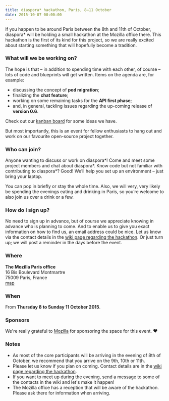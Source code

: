 ```yaml
---
title: diaspora* hackathon, Paris, 8–11 October
date: 2015-10-07 00:00:00
---
```


If you happen to be around Paris between the 8th and 11th of October, diaspora\* will be holding a small hackathon at the Mozilla office there. This hackathon is the first of its kind for this project, so we are really excited about starting something that will hopefully become a tradition.

### What will we be working on?

The hope is that – in addition to spending time with each other, of course – lots of code and blueprints will get written. Items on the agenda are, for example: 

- discussing the concept of **pod migration**;
- finalizing the **chat feature**;
- working on some remaining tasks for the **API first phase**;
- and, in general, tackling issues regarding the up-coming release of **version 0.6**.

Check out our [kanban board](https://tree.taiga.io/project/jaywink-diaspora-paris-hackathon/) for some ideas we have.

But most importantly, this is an event for fellow enthusiasts to hang out and work on our favourite open-source project together.

### Who can join?

Anyone wanting to discuss or work on diaspora\*! Come and meet some project members and chat about diaspora\*. Know code but not familiar with contributing to diaspora\*? Good! We’ll help you set up an environment – just bring your laptop.

You can pop in briefly or stay the whole time. Also, we will very, very likely be spending the evenings eating and drinking in Paris, so you’re welcome to also join us over a drink or a few.

### How do I sign up?

No need to sign up in advance, but of course we appreciate knowing in advance who is planning to come. And to enable us to give you exact information on how to find us, an email address could be nice. Let us know via the contact details in the [wiki page regarding the hackathon](https://wiki.diasporafoundation.org/Hackathon_Paris_Oct_2015). Or just turn up; we will post a reminder in the days before the event.

### Where

**The Mozilla Paris office**  
16 Bis Boulevard Montmartre  
75009 Paris, France  
[map](http://osm.org/go/0BPIiU9nt--?layers=N&m=)

### When

From **Thursday 8 to Sunday 11 October 2015**.

### Sponsors

We're really grateful to [Mozilla](https://www.mozilla.org/) for sponsoring the space for this event. ♥

### Notes

- As most of the core participants will be arriving in the evening of 8th of October, we recommend that you arrive on the 9th, 10th or 11th.
- Please let us know if you plan on coming. Contact details are in the [wiki page regarding the hackathon](https://wiki.diasporafoundation.org/Hackathon_Paris_Oct_2015).
- If you want to meet up during the evening, send a message to some of the contacts in the wiki and let's make it happen!
- The Mozilla office has a reception that will be aware of the hackathon. Please ask there for information when arriving.
